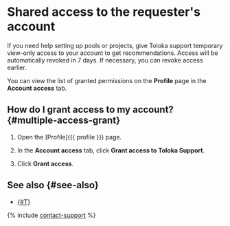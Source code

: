 # Shared access to the requester's account

If you need help setting up pools or projects, give Toloka support temporary view-only access to your account to get recommendations. Access will be automatically revoked in 7 days. If necessary, you can revoke access earlier.

You can view the list of granted permissions on the **Profile** page in the **Account access** tab.

## How do I grant access to my account? {#multiple-access-grant}

1. Open the [Profile]({{ profile }}) page.

1. In the **Account access** tab, click **Grant access to Toloka Support**.

1. Click **Grant access**.


## See also {#see-also}

- [{#T}](access.md)

{% include [contact-support](../_includes/contact-support.md) %}
